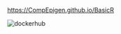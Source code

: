 https://CompEpigen.github.io/BasicR

![dockerhub](https://github.com/seandavi/BuildABiocWorkshop/raw/master/inst/images/dockerhub_result.png)
